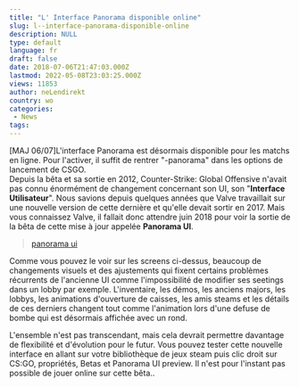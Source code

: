 ```yaml
---
title: "L' Interface Panorama disponible online"
slug: l--interface-panorama-disponible-online
description: NULL
type: default
language: fr
draft: false
date: 2018-07-06T21:47:03.000Z
lastmod: 2022-05-08T23:03:25.000Z
views: 11853
author: neLendirekt
country: wo
categories:
 - News
tags:
---
```

\[MAJ 06/07\]L'interface Panorama est désormais disponible pour les matchs en ligne. Pour l'activer, il suffit de rentrer "-panorama" dans les options de lancement de CSGO.  
Depuis la bêta et sa sortie en 2012, Counter-Strike: Global Offensive n'avait pas connu énormément de changement concernant son UI, son "**Interface Utilisateur**". Nous savions depuis quelques années que Valve travaillait sur une nouvelle version de cette dernière et qu'elle devait sortir en 2017\. Mais vous connaissez Valve, il fallait donc attendre juin 2018 pour voir la sortie de la bêta de cette mise à jour appelée **Panorama UI**.

> [panorama ui](//imgur.com/dYXoe3D)

Comme vous pouvez le voir sur les screens ci-dessus, beaucoup de changements visuels et des ajustements qui fixent certains problèmes récurrents de l'ancienne UI comme l'impossibilité de modifier ses seetings dans un lobby par exemple. L'inventaire, les démos, les anciens majors, les lobbys, les animations d'ouverture de caisses, les amis steams et les détails de ces derniers changent tout comme l'animation lors d'une defuse de bombe qui est désormais affichée avec un rond.

L'ensemble n'est pas transcendant, mais cela devrait permettre davantage de flexibilité et d'évolution pour le futur. Vous pouvez tester cette nouvelle interface en allant sur votre bibliothèque de jeux steam puis clic droit sur CS:GO, propriétés, Betas et Panorama UI preview. Il n'est pour l'instant pas possible de jouer online sur cette bêta..
